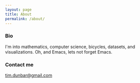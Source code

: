 ```yaml
---
layout: page
title: About
permalink: /about/
---
```


### Bio

I'm into mathematics, computer science, bicycles, datasets, and visualizations. Oh, and Emacs, lets not forget Emacs.

### Contact me

[tim.dunbar@gmail.com](mailto:tim.dunbar@gmail.com)
